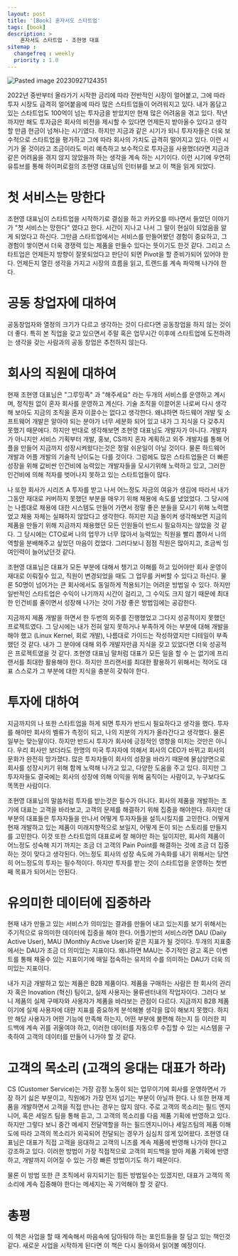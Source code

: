 ```yaml
---
layout: post
title: '[Book] 혼자서도 스타트업'
tags: [book]
description: >
    혼자서도 스타트업 - 조현영 대표
sitemap :
  changefreq : weekly
  priority : 1.0
---
```


![Pasted image 20230927124351](https://i.imgur.com/3xhrjRm.png)

2022년 중반부터 올라가기 시작한 금리에 따라 전반적인 시장이 얼어붙고, 그에 따라 투자 시장도 급격히 얼어붙음에 따라 많은 스타트업들이 어려워지고 있다. 내가 몸담고 있는 스타트업도 100억이 넘는 투자금을 받았지만 현재 많은 어려움을 겪고 있다. 작년까지만 해도 투자금은 회사의 비전을 제시할 수 있다면 언제든지 받아올수 있다고 생각할 만큼 현금이 넘쳐나는 시기였다. 하지만 지금과 같은 시기가 되니 투자자들은 더욱 보수적으로 스타트업을 평가하고 그에 따라 회사의 가치도 급격히 떨어지고 있다. 이런 시기가 올 것이라고 조금이라도 미리 예측하고 보수적으로 투자금을 사용했더라면 지금과 같은 어려움을 겪지 않지 않았을까 하는 생각을 계속 하는 시기이다. 이런 시기에 우연히 유튜브를 통해 하이퍼로컬의 조현영 대표님의 인터뷰를 보고 이 책을 읽게 되었다. 

# 첫 서비스는 망한다

조현영 대표님이 스타트업을 시작하기로 결심을 하고 카카오를 떠나면서 들었던 이야기가 "첫 서비스는 망한다" 였다고 한다. 시간이 지나고 나서 그 말이 현실이 되었음을 알게 되었다고 하신다. 그만큼 스타트업에서는 서비스를 만들어봤던 경험이 중요하고, 그 경험이 쌓이면서 더욱 경쟁력 있는 제품을 만들수 있다는 뜻이기도 한것 같다. 그리고 스타트업은 언제든지 방향이 잘못되었다고 판단이 되면 Pivot을 할 준비가되어 있어야 한다. 언제든지 열린 생각을 가지고 시장의 흐름을 읽고, 트랜드를 계속 파악해 나가야 한다. 

# 공동 창업자에 대하여

공동창업자와 열정의 크기가 다르고 생각하는 것이 다르다면 공동창업을 하지 않는 것이 더 좋다. 특히 본 직업을 갖고 있으면서 주말 혹은 업무시간 이후에 스타트업에 도전하려는 생각을 갖는 사람과의 공동 창업은 추천하지 않는다. 

# 회사의 직원에 대하여

현재 조현영 대표님은 "그루밍족" 과 "해주세요" 라는 두개의 서비스를 운영하고 계시며, 정직원 없이 혼자 회사를 운영하고 계신다. 기술 조직을 이끌어온 나로써 다시 생각해 보아도 지금의 조직을 혼자 이끌수는 없다고 생각한다. 왜냐하면 하드웨어 개발 및 소프트웨어 개발은 알아야 되는 분야가 너무 세분화 되어 있고 내가 그 지식을 다 갖추지 못했기 때문에다. 하지만 반대로 생각해보면 조현영 대표님도 개발자가 아니다. 개발자가 아니지만 서비스 기획부터 개발, 홍보, CS까지 혼자 계획하고 외주 개발자를 통해 어플을 만들어 지금까지 성장시켜왔다는것은 정말 쉬운일이 아닐 것이다. 물론 하드웨어 개발과 어플 개발의 기술적 난이도는 다를 것이다. 그럼에도 많은 스타트업들은 더 빠른 성장을 위해 값비싼 인건비에 능력있는 개발자들을 모시기위해 노력하고 있고, 그러한 인건비에 의해 적자를 벗어나지 못하고 있는 스타트업들이 많다.

나 또한 회사가 시리즈 A 투자를 받고 나서 어느정도 자금의 여유가 생김에 따라서 내가 그동안 재대로 커버하지 못했던 부분을 매우기 위해 채용에 속도를 냈었었다. 그 당시에는 나름대로 채용에 대한 시스템도 만들어 가면서 정말 좋은 분들을 모시기 위해 노력했었고 채용 자체는 실패하지 않았다고 생각한다. 하지만 지금 돌이켜 생각해보면 지금의 제품을 만들기 위해 지금까지 채용했던 모든 인원들이 반드시 필요하지는 않았을 것 같다. 그 당시에는 CTO로써 나의 업무가 너무 많아서 능력있는 직원을 빨리 뽑아서 나의 역할을 분배해주고 싶었던 마음이 컸었다. 그러다보니 점점 직원은 많아지고, 조금씩 잉여인력이 늘어났던것 같다. 

조현영 대표님은 대표가 모든 부분에 대해서 챙기고 이해를 하고 있어야만 회사 운영이 재대로 이뤄질수 있고, 직원이 변경되었을 때도 그 업무를 커버할 수 있다고 하신다. 물론 50명이 넘어가는 큰 회사에서도 동일하게 적용되기는 어려운 방법일 수 있다. 하지만 일반적인 스타트업은 수익이 나기까지 시간이 걸리고, 그 수익도 크지 않기 때문에 최대한 인건비를 줄이면서 성장해 나가는 것이 가장 좋은 방법임에는 공감한다. 

지금까지 제품 개발을 하면서 한 두번의 외주를 진행했었고 그다지 성공적이지 못했던 프로젝트였다. 그 당시에는 내가 전혀 알지 못하거나 부족하게 아는 부분에 대해 개발을 해야 했고 (Linux Kernel, 회로 개발), 나름대로 가이드는 작성하였지만 디테일이 부족했던 것 같다. 내가 그 분야에 대해 외주 개발자만큼 지식을 갖고 있었다면 더욱 성공적은 프로젝트였을 것 같다. 조현영 대표님 말처럼 대표가 모든 일을 할 수 는 없기에 프리랜서를 최대한 활용해야 한다. 하지만 프리랜서를 최대한 활용하기 위해서는 적어도 대표 스스로가 그 부분에 대한 지식을 충분히 갖춰야 한다. 

# 투자에 대하여

지금까지의 나 또한 스타트업을 하게 되면 투자가 반드시 필요하다고 생각을 했다. 투자를 해야만 회사의 벨류가 측정이 되고, 나의 지분의 가치가 올라간다고 생각했다. 물론 일부는 맞는말이다. 하지만 반드시 투자가 회사에 긍정적인 영향을 미치는 것만은 아니다. 우리 회사만 보더라도 한명의 미국 투자자에 의해서 회사의 CEO가 바뀌고 회사의 문화가 완전히 망가졌다. 많은 투자자들이 회사의 성장을 바라기 때문에 물심양면으로 회사를 성장시키기 위해 함께 노력해 나가고 있고, 다양한 도움을 주고 있다. 히지만 그 투자자들도 결국에는 회사의 성장에 의해 이익을 위해 움직이는 사람이고, 누구보다도 똑똑한 사람이다. 

조현영 대표님의 말씀처럼 투자를 받는것은 필수가 아니다. 회사의 제품을 개발하는 초기에 대표는 고객을 바라보고, 고객의 문제를 해결하기 위해 집중을 해야한다. 하지만 대부분의 대표들은 투자자들을 만나서 어떻게 투자자들을 설득시킬지를 고민한다. 어떻게 현재 개발하고 있는 제품이 미래지향적으로 보일지, 어떻게 돈이 되는 스토리를 만들지를 고민한다. 이것 또한 스타트업의 대표로써 잘 해야만 하는 일이지만, 회사의 제품이 어느정도 성숙해 지기 까지는 조금 더 고객의 Pain Point를 해결하는 것에 조금 더 집중하는 것이 맞다고 생각된다. 어느정도 회사의 성장 속도에 가속화를 내기 위해서는 당연히 어느정도의 투자는 필수적이다. 하지만 투자를 받는 것이 스타트업을 운영하는 첫번째 목표가 되어서는 안된다.

# 유의미한 데이터에 집중하라

현재 내가 만들고 있는 서비스가 의미있는 결과를 만들어 내고 있는지를 보기 위해서는 주기적으로 유의미한 데이터에 집중을 해야 한다. 어플기반의 서비스라면 DAU (Daily Active User), MAU (Monthly Active User)와 같은 지표가 될 것이다. 두개의 지표중에서는 DAU가 조금 더 의미있는 지표이다. 왜냐하면 MAU는 주기적인 광고 혹은 이벤트를 통해 채울수 있는 지표이기에 매일 접속하는 유저의 수를 의미하는 DAU가 더욱 의미있는 지표이다. 

내가 지금 개발하고 있는 제품은 B2B 제품이다. 제품을 구매하는 사람은 한 회사의 관리자 혹은 Inovation (혁신) 팀이고, 실제 사용자는 물류센터내의 작업자이다. 그러다 보니 제품의 실제 구매자와 사용자가 제품을 바라보는 관점이 다르다. 지금까지 B2B 제품이기에 실제 사용자에 대한 지표를 중요하게 분석해볼 생각을 많이 해보지 못했다. 하지만 해당 사용자가 어떤 기능에 만족해 하는지, 어떤 부분에 불편해 하는지 등 이러한 피드백에 계속 귀를 귀울여야 하고, 이러한 데이터를 자동으루 수집할 수 있는 시스템을 구축하여 고객의 데이터를 만들어 나가야 할 것 같다. 

# 고객의 목소리 (고객의 응대는 대표가 하라)

CS (Customer Service)는 가장 감정 노동이 되는 업무이기에 회사를 운영하면서 가장 하기 싫은 부분이고, 직원에가 가장 먼저 넘기는 부분이 아닐까 한다. 나 또한 현재 제품을 개발하면서 고객을 직접 만나는 경우는 많지 않다. 주로 고객의 목소리는 필드 엔지니어, 혹은 세일즈 팀을 통해 듣고, 그 고객의 목소리를 다음 제품 기획에 반영하고 있다. 하지만 그렇다 보니 중간 메세지 전달역할을 하는 필드엔지니어나 세일즈팀의 제품 이해도에 따라 고객의 목소리가 외곡되어 전달되는 경우가 심심치 않게 있어왔다. 조현영 대표님은 대표가 직접 고객을 응대하고 고객의 니즈를 계속 제품에 반영해 나가야 한다고 강조하고 있다. 이러한 방법이 가장 직접적으로 고객의 피드백을 받아 제품 기획에 반영하고, 개발까지 이어질 수 있는 가장 빠른 방법이기도 하기 때문이다. 

물론 이 방법 또한 큰 조직에서 유지되기는 힘든 방법일수는 있겠지만, 대표가 고객의 목소리에 계속 집중해야 한다는 메세지는 꼭 기억해야 할 것 같다. 

# 총평

이 책은 사업을 할 때 계속해서 마음속에 담아둬야 하는 포인트들을 잘 담고 있는 책인것 같다. 새로운 사업을 시작하게 된다면 이 책은 다시 돌아와서 읽어볼 예정이다.


